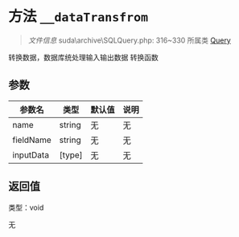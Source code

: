 # 方法 `__dataTransfrom`

> *文件信息* suda\archive\SQLQuery.php: 316~330
> 所属类 [Query](../Query.md)


转换数据，数据库统处理输入输出数据
转换函数


## 参数


| 参数名 | 类型 | 默认值 | 说明 |
|--------|-----|-------|-------|
| name |  string | 无 | 无 |
| fieldName |  string | 无 | 无 |
| inputData |  [type] | 无 | 无 |



## 返回值

类型：void

无

